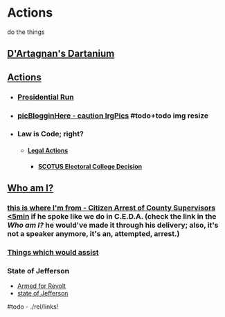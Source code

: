# Actions
do the things

## [D'Artagnan's Dartanium](https://OpenCollective.com/Dartanium)

## [Actions](actions/README.md)

- ### [Presidential Run](actions/README.md#what-have-i-been-up-to)
- ### [picBlogginHere - caution lrgPics](actions/pages/postBlogPicsMyb.md) #todo+todo img resize
- ### Law is Code; right?
  - #### [Legal Actions](actions/pages/theSuits/README.md)
    - #### [SCOTUS Electoral College Decision](https://github.com/ActionProjects/Actions/blob/main/actions/pages/theSuits/some-Duplicates/SCOTUS_decision_deficiencies-v.2.md#scotus-electoral-college-decision)

## [Who am I?](actions/README.md#experience)

### [this is where I'm from - Citizen Arrest of County Supervisors <5min](https://krcrtv.com/news/local/all-five-shasta-county-supervisors-placed-under-citizens-arrest-at-board-meeting) if he spoke like we do in C.E.D.A. (check the link in the *Who am I?* he would've made it through his delivery; also, it's not a speaker anymore, it's an, attempted, arrest.)

### [Things which would assist](https://github.com/ActionProjects/Actions/blob/main/actions/pages/theSuits/some-Duplicates/NEEDS.md)

### State of Jefferson

- [Armed for Revolt](https://www.sacbee.com/news/california/article246652603.html)
- [state of Jefferson](https://www.ijpr.org/state-of-jefferson)

#todo - ./rel/links!
